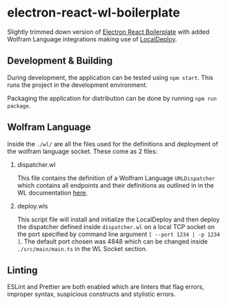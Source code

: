 # electron-react-wl-boilerplate

Slightly trimmed down version of [Electron React Boilerplate](https://github.com/electron-react-boilerplate/electron-react-boilerplate) with added Wolfram Language integrations making use of [LocalDeploy](https://github.com/ToneAr/LocalDeploy).

## Development & Building

During development, the application can be tested using `npm start`. This runs the project in the development environment.

Packaging the application for distribution can be done by running `npm run package`.

## Wolfram Language

Inside the `./wl/` are all the files used for the definitions and deployment of the wolfram language socket. These come as 2 files:

1. dispatcher.wl

    This file contains the definition of a Wolfram Language `URLDispatcher` which contains all endpoints and their definitions as outlined in in the WL documentation [here](http://reference.wolfram.com/language/ref/URLDispatcher.html).

2. deploy.wls

    This script file will install and initialize the LocalDeploy and then deploy the dispatcher defined inside `dispatcher.wl` on a local TCP socket on the port specified by command line argument `[ --port 1234 | -p 1234 ]`. The default port chosen was 4848 which can be changed inside `./src/main/main.ts` in the WL Socket section.

## Linting

ESLint and Prettier are both enabled which are linters that flag errors, improper syntax, suspicious constructs and stylistic errors.

